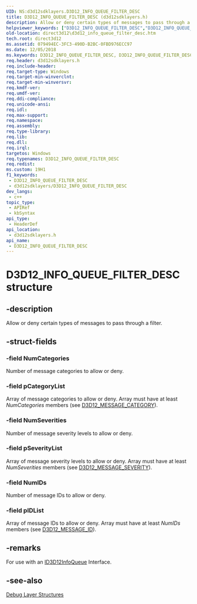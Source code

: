 ```yaml
---
UID: NS:d3d12sdklayers.D3D12_INFO_QUEUE_FILTER_DESC
title: D3D12_INFO_QUEUE_FILTER_DESC (d3d12sdklayers.h)
description: Allow or deny certain types of messages to pass through a filter. (D3D12_INFO_QUEUE_FILTER_DESC)
helpviewer_keywords: ["D3D12_INFO_QUEUE_FILTER_DESC","D3D12_INFO_QUEUE_FILTER_DESC structure","d3d12sdklayers/D3D12_INFO_QUEUE_FILTER_DESC","direct3d12.d3d12_info_queue_filter_desc"]
old-location: direct3d12\d3d12_info_queue_filter_desc.htm
tech.root: direct3d12
ms.assetid: 079494EC-3FC3-490D-B2BC-0FBD976ECC97
ms.date: 12/05/2018
ms.keywords: D3D12_INFO_QUEUE_FILTER_DESC, D3D12_INFO_QUEUE_FILTER_DESC structure, d3d12sdklayers/D3D12_INFO_QUEUE_FILTER_DESC, direct3d12.d3d12_info_queue_filter_desc
req.header: d3d12sdklayers.h
req.include-header: 
req.target-type: Windows
req.target-min-winverclnt: 
req.target-min-winversvr: 
req.kmdf-ver: 
req.umdf-ver: 
req.ddi-compliance: 
req.unicode-ansi: 
req.idl: 
req.max-support: 
req.namespace: 
req.assembly: 
req.type-library: 
req.lib: 
req.dll: 
req.irql: 
targetos: Windows
req.typenames: D3D12_INFO_QUEUE_FILTER_DESC
req.redist: 
ms.custom: 19H1
f1_keywords:
 - D3D12_INFO_QUEUE_FILTER_DESC
 - d3d12sdklayers/D3D12_INFO_QUEUE_FILTER_DESC
dev_langs:
 - c++
topic_type:
 - APIRef
 - kbSyntax
api_type:
 - HeaderDef
api_location:
 - d3d12sdklayers.h
api_name:
 - D3D12_INFO_QUEUE_FILTER_DESC
---
```


# D3D12_INFO_QUEUE_FILTER_DESC structure


## -description

Allow or deny certain types of messages to pass through a filter.

## -struct-fields

### -field NumCategories

Number of message categories to allow or deny.

### -field pCategoryList

Array of message categories to allow or deny. Array must have at least <i>NumCategories</i> members (see <a href="/windows/desktop/api/d3d12sdklayers/ne-d3d12sdklayers-d3d12_message_category">D3D12_MESSAGE_CATEGORY</a>).

### -field NumSeverities

Number of message severity levels to allow or deny.

### -field pSeverityList

Array of message severity levels to allow or deny. Array must have at least <i>NumSeverities</i> members (see <a href="/windows/desktop/api/d3d12sdklayers/ne-d3d12sdklayers-d3d12_message_severity">D3D12_MESSAGE_SEVERITY</a>).

### -field NumIDs

Number of message IDs to allow or deny.

### -field pIDList

Array of message IDs to allow or deny. Array must have at least <i>NumIDs</i> members (see <a href="/windows/desktop/api/d3d12sdklayers/ne-d3d12sdklayers-d3d12_message_id">D3D12_MESSAGE_ID</a>).

## -remarks

For use with an <a href="/windows/desktop/api/d3d12sdklayers/nn-d3d12sdklayers-id3d12infoqueue">ID3D12InfoQueue</a> Interface.

## -see-also

<a href="/windows/desktop/direct3d12/direct3d-12-sdklayers-structures">Debug Layer Structures</a>
